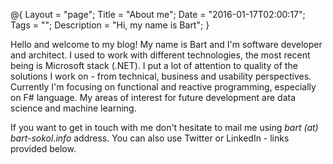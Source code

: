 @{
    Layout = "page";
    Title = "About me";
    Date = "2016-01-17T02:00:17";
    Tags = "";
    Description = "Hi, my name is Bart";
}

Hello and welcome to my blog! My name is Bart and I'm software developer and architect.
I used to work with different technologies, the most recent being is Microsoft stack (.NET).
I put a lot of attention to quality of the solutions I work on - from technical, business and usability perspectives.
Currently I'm focusing on functional and reactive programming, especially on F# language.
My areas of interest for future development are data science and machine learning.

If you want to get in touch with me don't hesitate to mail me using _bart (at) bart-sokol.info_ address.
You can also use Twitter or LinkedIn - links provided below.  